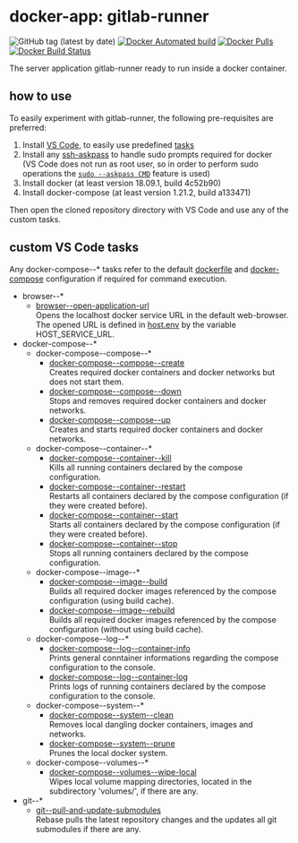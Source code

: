# docker-app: gitlab-runner

![GitHub tag (latest by date)](https://img.shields.io/github/tag-date/talsen-team/docker-app--gitlab-runner.svg?style=for-the-badge)
[![Docker Automated build](https://img.shields.io/docker/cloud/automated/talsenteam/docker-gitlab-runner.svg?style=for-the-badge)](//hub.docker.com/r/talsenteam/docker-gitlab-runner/)
[![Docker Pulls](https://img.shields.io/docker/pulls/talsenteam/docker-gitlab-runner.svg?style=for-the-badge)](//hub.docker.com/r/talsenteam/docker-gitlab-runner/)
[![Docker Build Status](https://img.shields.io/docker/cloud/build/talsenteam/docker-gitlab-runner.svg?style=for-the-badge)](//hub.docker.com/r/talsenteam/docker-gitlab-runner/)

The server application gitlab-runner ready to run inside a docker container.

## how to use

To easily experiment with gitlab-runner, the following pre-requisites are preferred:

1. Install [VS Code](//code.visualstudio.com/), to easily use predefined [tasks](.vscode/tasks.json)
2. Install any [ssh-askpass](//man.openbsd.org/ssh-askpass.1) to handle sudo prompts required for docker  
   (VS Code does not run as root user, so in order to perform sudo operations the [`sudo --askpass CMD`](//github.com/talsen-team/docker-util--bash-util/blob/master/elevate.sh) feature is used)
3. Install docker (at least version 18.09.1, build 4c52b90)
4. Install docker-compose (at least version 1.21.2, build a133471)

Then open the cloned repository directory with VS Code and use any of the custom tasks.

## custom VS Code tasks

Any docker-compose--* tasks refer to the default [dockerfile](docker/server--gitlab-runner/default.docker) and [docker-compose](docker-compose/server--gitlab-runner/default.docker-compose) configuration if required for command execution.

- browser--*
  - [browser--open-application-url](//github.com/talsen-team/docker-util--bash-commands/blob/master/browser--open-application-url.sh)  
    Opens the localhost docker service URL in the default web-browser. The opened URL is defined in [host.env](host.env) by the variable HOST_SERVICE_URL.
- docker-compose--*
  - docker-compose--compose--*
    - [docker-compose--compose--create](//github.com/talsen-team/docker-util--bash-commands/blob/master/docker-compose--compose--create.sh)  
      Creates required docker containers and docker networks but does not start them.
    - [docker-compose--compose--down](//github.com/talsen-team/docker-util--bash-commands/blob/master/docker-compose--compose--down.sh)  
      Stops and removes required docker containers and docker networks.
    - [docker-compose--compose--up](//github.com/talsen-team/docker-util--bash-commands/blob/master/docker-compose--compose--up.sh)  
      Creates and starts required docker containers and docker networks.
  - docker-compose--container--*
    - [docker-compose--container--kill](//github.com/talsen-team/docker-util--bash-commands/blob/master/docker-compose--container--kill.sh)  
      Kills all running containers declared by the compose configuration.
    - [docker-compose--container--restart](//github.com/talsen-team/docker-util--bash-commands/blob/master/docker-compose--container--restart.sh)  
      Restarts all containers declared by the compose configuration (if they were created before).
    - [docker-compose--container--start](//github.com/talsen-team/docker-util--bash-commands/blob/master/docker-compose--container--start.sh)  
      Starts all containers declared by the compose configuration (if they were created before).
    - [docker-compose--container--stop](//github.com/talsen-team/docker-util--bash-commands/blob/master/docker-compose--container--stop.sh)  
      Stops all running containers declared by the compose configuration.
  - docker-compose--image--*
    - [docker-compose--image--build](//github.com/talsen-team/docker-util--bash-commands/blob/master/docker-compose--image--build.sh)  
      Builds all required docker images referenced by the compose configuration (using build cache).
    - [docker-compose--image--rebuild](//github.com/talsen-team/docker-util--bash-commands/blob/master/docker-compose--image--rebuild.sh)  
      Builds all required docker images referenced by the compose configuration (without using build cache).
  - docker-compose--log--*
    - [docker-compose--log--container-info](//github.com/talsen-team/docker-util--bash-commands/blob/master/docker-compose--log--container-info.sh)  
      Prints general conntainer informations regarding the compose configuration to the console.
    - [docker-compose--log--container-log](//github.com/talsen-team/docker-util--bash-commands/blob/master/docker-compose--log--container-log.sh)  
      Prints logs of running containers declared by the compose configuration to the console.
  - docker-compose--system--*
    - [docker-compose--system--clean](//github.com/talsen-team/docker-util--bash-commands/blob/master/docker-compose--system--clean.sh)  
      Removes local dangling docker containers, images and networks.
    - [docker-compose--system--prune](//github.com/talsen-team/docker-util--bash-commands/blob/master/docker-compose--system--prune.sh)  
      Prunes the local docker system.
  - docker-compose--volumes--*
    - [docker-compose--volumes--wipe-local](//github.com/talsen-team/docker-util--bash-commands/blob/master/docker-compose--volumes--wipe-local.sh)  
      Wipes local volume mapping directories, located in the subdirectory 'volumes/', if there are any.
- git--*
  - [git--pull-and-update-submodules](//github.com/talsen-team/docker-util--bash-commands/blob/master/git--pull-and-update-submodules.sh)  
    Rebase pulls the latest repository changes and the updates all git submodules if there are any.
